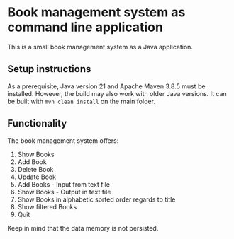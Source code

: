 # Book management system as command line application
This is a small book management system as a Java application. 

## Setup instructions
As a prerequisite, Java version 21 and Apache Maven 3.8.5 must be installed. However, the build may also work with older Java versions.
It can be built with ```mvn clean install``` on the main folder.

## Functionality
The book management system offers:
1. Show Books
2. Add Book
3. Delete Book
4. Update Book
5. Add Books - Input from text file
6. Show Books - Output in text file
7. Show Books in alphabetic sorted order regards to title
8. Show filtered Books
9. Quit

Keep in mind that the data memory is not persisted.

